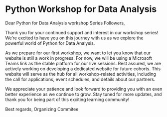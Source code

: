 # Python Workshop for Data Analysis
Dear Python for Data Analysis workshop Series Followers,

Thank you for your continued support and interest in our workshop series! We’re excited to have you on this journey with us as we explore the powerful world of Python for Data Analysis.

As we prepare for our first workshop, we want to let you know that our website is still a work in progress. For now, we will be using a Microsoft Teams link as the stable platform for our live sessions. Rest assured, we are actively working on developing a dedicated website for future cohorts. This website will serve as the hub for all workshop-related activities, including the call for applications, event schedules, and details about our partners.

We appreciate your patience and look forward to providing you with an even better experience as we continue to grow. Stay tuned for more updates, and thank you for being part of this exciting learning community!

Best regards,
Organizing Commitee
